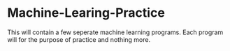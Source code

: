 # Machine-Learing-Practice
This will contain a few seperate machine learning programs. Each program will for the purpose of practice and nothing more.
